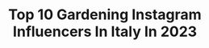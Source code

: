 ---
title: Top 10 Gardening Instagram Influencers In Italy In 2023
description: >-
  Find top gardening Instagram influencers in Italy in 2023. Most popular hashtags: #gardening #nature #garden #giardino.
platform: Instagram
hits: 42
text_top: Analyze the top-rated Instagram profiles on inBeat.
text_bottom: Our platform has 42 Instagram influencers like this in Italy for you to contact.
profiles:
  - username: "gomiero__farm"
    fullname: >-
      Gomiero Farm
    bio: >-
      ITALIAN FARM 🇮🇹 NO farmers NO food ☠️ Stories and posts from a (crazy) farm 🎵🎉
    location: "Italy"
    followers: 107306
    engagement: 598
    commentsToLikes: 0.001875
    id: ck6ttmxwvbhm60j714o5yrx5s
    verified: false
    hashtags: "#farmingsimulator, #homegrown, #global, #countryandwestern"
  - username: "francescarchibugi"
    fullname: >-
      Francesca Archibugi
    bio: >-
      Sto marcendo con un certo stile
    location: "Italy"
    followers: 5993
    engagement: 971
    commentsToLikes: 0.023435
    id: ck5c0te2ltt6n0i11xqicduz7
    verified: false
    hashtags: "#gardering, #pofaulle, #tuscanigram, #gardening"
  - username: "iovoglioilluminaretutto"
    fullname: >-
      Giulia 🌙
    bio: >-
      🌻 𝟏𝟗𝟗𝟐 ♈︎ 𝐑𝐨𝐦𝐚 𝙱𝚊𝚌𝚑𝚎𝚕𝚘𝚛‘𝚜 𝚍𝚎𝚐𝚛𝚎𝚎 𝚒𝚗 𝙿𝚘𝚕𝚒𝚝𝚒𝚌𝚊𝚕 𝚂𝚌𝚒𝚎𝚗𝚌𝚎 𝙼𝚊𝚜𝚝𝚎𝚛‘𝚜 𝚍𝚎𝚐𝚛𝚎𝚎 𝚒𝚗 𝙿𝚞𝚋𝚕𝚒𝚌 𝙿𝚘𝚕𝚒𝚌𝚒𝚎𝚜 🎓𝚂𝚊𝚙𝚒𝚎𝚗𝚣𝚊 . 🌿@italianhennecommunity
    location: "Italy"
    followers: 4724
    engagement: 108
    commentsToLikes: 0.031946
    id: ck6tt1whc84fs0j71o01iyqk5
    verified: false
    hashtags: "#sunsetlovers, #webstagram, #volgoroma, #skyphotography"
  - username: "raw_milano"
    fullname: >-
      
    bio: >-
      RAW&co Cabinet de curiosités ~ c.so Magenta 10 ~ via Palermo 1 MILANO #RawMilano
    location: "Italy"
    followers: 46291
    engagement: 252
    commentsToLikes: 0.024167
    id: ck5zszd84zgnt0i14g2py5ozv
    verified: false
    hashtags: "#porcelain, #gardentools, #moodoftheday, #rawbrera"
  - username: "gardenia_magazine"
    fullname: >-
      Gardenia
    bio: >-
      Spunti e racconti dalla redazione di Gardenia: cultura botanica, novità dai vivai, mostre. Per condividere la passione del giardinaggio. 🌱🇮🇹🌷🪴🌳
    location: "Italy"
    followers: 68300
    engagement: 130
    commentsToLikes: 0.013355
    id: ck6u7tia0nkw00j714q3e7rnz
    verified: false
    hashtags: "#ilmiogiardino, #gardeningtips, #gardeniamagazine, #daffodil"
  - username: "husqvarna_italy"
    fullname: >-
      Husqvarna Italy
    bio: >-
      👋 Benvenuto! Non perderti neanche un aggiornamento 📸 Canale Ufficiale Instagram Husqvarna Bosco e Giardino 🇮🇹
    location: "Italy"
    followers: 20869
    engagement: 158
    commentsToLikes: 0.002141
    id: ck5zovfejrf7b0i14157fiu37
    verified: false
    hashtags: "#madewithhusqvarna, #outdoorpowerequipment, #ecologia, #giardinaggiochepassione"
  - username: "luizcarlosorsini"
    fullname: >-
      Yapó | Orsini Paisagismo
    bio: >-
      Paisagista - Landscape Designer
    location: "Italy"
    followers: 87755
    engagement: 102
    commentsToLikes: 0.009913
    id: ck0w28sszn5r40i19l106qbad
    verified: true
    hashtags: ""
  - username: "clara_bona"
    fullname: >-
      Clara Bona
    bio: >-
      Architect and Journalist
    location: "Italy"
    followers: 30905
    engagement: 631
    commentsToLikes: 0.067701
    id: ck5hi0086axty0i11mh8o9r44
    verified: false
    hashtags: "#ristrutturarecasa, #interiorstyle, #interiortips, #interiorideas"
  - username: "whosdaf"
    fullname: >-
      Dario Fattore
    bio: >-
      🇮🇹LifeStyle Blogger since 2012 🎓Marketing, Communication, DigitalMedia 👨🏻‍💻 Social Media Manager & DigitalPR 💼 Founder of @whos_digital Agency
    location: "Italy"
    followers: 265824
    engagement: 299
    commentsToLikes: 0.025395
    id: ckf5meolmth3h0j23l0jelqnp
    verified: true
    hashtags: "#natale2020, #christmas2020, #christmas, #napoli"
  - username: "matthew.marionette"
    fullname: >-
      Matthew Marionette
    bio: >-
      🌿 Creatura Selvatica. 🌿 Fata Guardiana della Natura. 🌿 Sardegna, 05/02/1995.
    location: "Italy"
    followers: 11419
    engagement: 532
    commentsToLikes: 0.014315
    id: ckf5wepozrtsv0j23l8fjpt9f
    verified: false
    hashtags: "#atmosphere, #sardiniangirl, #casualoutfit, #genderfluid"
---